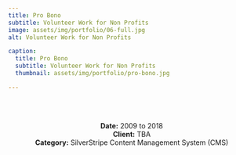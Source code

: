 ```yaml
---
title: Pro Bono
subtitle: Volunteer Work for Non Profits
image: assets/img/portfolio/06-full.jpg
alt: Volunteer Work for Non Profits

caption:
  title: Pro Bono
  subtitle: Volunteer Work for Non Profits
  thumbnail: assets/img/portfolio/pro-bono.jpg

---
```

<br/><br />

<!--{:.list-inline}-->
<div style="width:100%;text-align:center;">
<strong>Date:</strong> 2009 to 2018<br />
<strong>Client:</strong> TBA<br />
<strong>Category:</strong> SilverStripe Content Management System (CMS)<br />
</div>